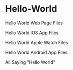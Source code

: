 # Hello-World

Hello World Web Page Files

Hello World iOS App Files

Hello World Apple Watch Files

Hello World Android App Files 

All Saying "Hello World" 
